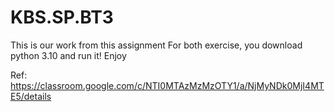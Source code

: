 # KBS.SP.BT3
This is our work from this assignment
For both exercise, you download python 3.10 and run it! Enjoy

Ref: https://classroom.google.com/c/NTI0MTAzMzMzOTY1/a/NjMyNDk0MjI4MTE5/details


